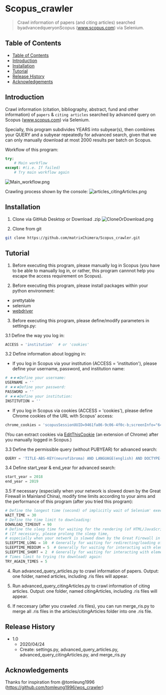 # Scopus_crawler
> Crawl information of papers (and citing articles) searched byadvancedqueryonScopus (www.scopus.com) via Selenium.

## Table of Contents
- [Table of Contents](#table-of-contents)
- [Introduction](#introduction)
- [Installation](#installation)
- [Tutorial](#tutorial)
- [Release History](#release-history)
- [Acknowledgements](#acknowledgements)

## Introduction

Crawl information (citation, bibliography, abstract, fund and other information) of `papers` & `citing articles` searched by advanced query on Scopus (www.scopus.com) via Selenium.

Specially, this program subdivides YEARS into subyear(s), then combines your QUERY and a subyear repeatedly for advanced search, given that we can only manually download at most 2000 results per batch on Scopus.

Workflow of this program:
```python
try: 
    # Main workflow
except: #(i.e. If failed)
    # Try main workflow again
```
![Main_workflow.png](https://i.loli.net/2020/04/24/uhw6rTJCDQ1kNXO.png)

Crawling process shown by the console:
![articles_citingArticles.png](https://i.loli.net/2020/04/24/f3ckbvrABJdF1o6.png)

## Installation

1. Clone via GitHub Desktop or Download .zip
![CloneOrDownload.png](https://i.loli.net/2020/04/24/DbiXzVSs42GZ6Cc.png)

2. Clone from git
```sh
git clone https://github.com/matrixChimera/Scopus_crawler.git
```


## Tutorial
1. Before executing this program, please manually log in Scopus (you have to be able to manually log in, or rather, this program cannnot help you escape the access requirement on Scopus).

2. Before executing this program, please install packages within your python environment:
* prettytable
* selenium
* [webdriver](https://chromedriver.chromium.org/downloads)

3. Before executing this program, please define/modify parameters in settings.py: 

3.1 Define the way you log in:
```python
ACCESS = 'institution'  # or 'cookies'
```

3.2 Define information about logging in:

* If you log in Scopus via your institution (ACCESS = 'institution'), please define your username, password, and institution name:
```python
# ★★★Define your username:
USERNAME = ''
# ★★★Define your password:
PASSWORD = ''
# ★★★Define your institution:
INSTITUTION = ''
```
* If you log in Scopus via cookies (ACCESS = 'cookies'), please define Chrome cookies of the URL with Scopus' access:
```python
chrome_cookies = 'scopusSessionUUID=9461fa86-9c06-4f0c-b;screenInfo="640:1024";SCSessionID=9D8BCB4DD7A64A57C24BFAE9B43FF959.wsnAw8kcdt7IPYLO0V48gA;# ... #;xmlHttpRequest=true'
```
(You can extract cookies via [EditThisCookie](https://chrome.google.com/webstore/detail/editthiscookie/fngmhnnpilhplaeedifhccceomclgfbg) (an extension of Chrome) after you manually logged in Scopus.)

3.3 Define the permissible query (without PUBYEAR) for advanced search:
```python
QUERY = 'TITLE-ABS-KEY(neurofibroma) AND LANGUAGE(english) AND DOCTYPE(ar)'
```
3.4 Define start_year & end_year for advanced search:
```python
start_year = 2018
end_year = 2019
```
3.5 If necessary (especially when your network is slowed down by the Great Firewall in Mainland China), modify time limits according to your aims and the performance of this program (after you tried this program):
```python
# Define the longest time (second) of implicitly wait of Selenium' execution:
WAIT_TIME = 30
# Define the time limit to downloading:
DOWNLOAD_TIMEOUT = 90
# Define the sleep time for waiting for the rendering (of HTML/JavaScript):
# (If necessary, please prolong the sleep time,
# especially when your network is slowed down by the Great Firewall in Mainland China)
SLEEPTIME_LONG = 10  # Generally for waiting for redirecting/loading of the search page of Scopus
SLEEPTIME_MEDIUM = 5  # Generally for waiting for interacting with elements shown via rendering of JavaScript
SLEEPTIME_SHORT = 2  # Generally for waiting for interacting with elements shown via rendering of HTML
# Times limit to trying (to download) again:
TRY_AGAIN_TIMES = 5
```

4. Run advanced_query_articles.py to crawl information of papers.
Output: one folder, named articles, including .ris files will appear.

5. Run advanced_query_citingArticles.py to crawl information of citing articles.
Output: one folder, named citingArticles, including .ris files will appear.

6. If neccesary (after you crawled .ris files), you can run merge_ris.py to merge all .ris files in the articles/citingArticles folder into one .ris file.


## Release History

* 1.0
    * 2020/04/24
    * Create: settings.py, advanced_query_articles.py, advanced_query_citingArticles.py, and merge_ris.py

## Acknowledgements
Thanks for inspiration from @tomleung1996 (https://github.com/tomleung1996/wos_crawler)

